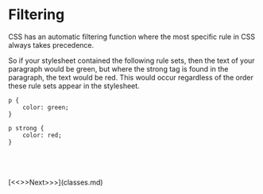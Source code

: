 
# Filtering

CSS has an automatic filtering function where the most specific rule in CSS always takes precedence. 

So if your stylesheet contained the following rule sets, then the text of your paragraph would be green, but where the strong tag is found in the paragraph, the text would be red. This would occur regardless of the order these rule sets appear in the stylesheet.

```
p {
	color: green;
}
```
```
p strong {
	color: red;
}
```
<br/>
<br/>
<br/>
[<<<Previous<<<](rules.md) | [>>>Next>>>](classes.md)